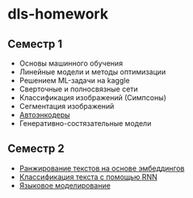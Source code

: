 # dls-homework

## Семестр 1
* Основы машинного обучения
* Линейные модели и методы оптимизации
* Решением ML-задачи на kaggle
* Сверточные и полносвязные сети
* Классификация изображений (Симпсоны)
* Сегментация изображений
* [Автоэнкодеры]([hw]autoencoders_semester1.ipynb)
* Генеративно-состязательные модели

## Семестр 2
* [Ранжирование текстов на основе эмбеддингов]([homework]simple_embeddings.ipynb)
* [Классификация текста с помощью RNN](hw_text_classification.ipynb)
* [Языковое моделирование](hw_language_modelling.ipynb)
